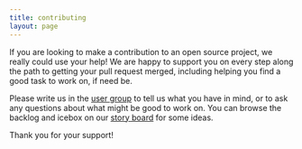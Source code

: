 ```yaml
---
title: contributing
layout: page
---
```


If you are looking to make a contribution to an open source project,
we really could use your help! We are happy to support you on every
step along the path to getting your pull request merged, including
helping you find a good task to work on, if need be.

Please write us in the [user
group](https://groups.google.com/forum/#!forum/longevity-users) to
tell us what you have in mind, or to ask any questions about what
might be good to work on. You can browse the backlog and icebox on our
[story board](https://www.pivotaltracker.com/n/projects/1231978) for
some ideas.

Thank you for your support!

